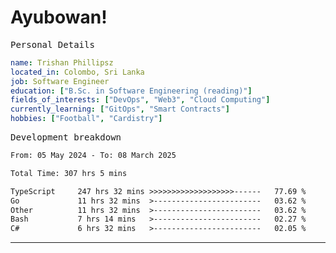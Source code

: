 # Ayubowan!

<samp>Personal Details</samp>

```yaml
name: Trishan Phillipsz
located_in: Colombo, Sri Lanka
job: Software Engineer
education: ["B.Sc. in Software Engineering (reading)"]
fields_of_interests: ["DevOps", "Web3", "Cloud Computing"]
currently_learning: ["GitOps", "Smart Contracts"]
hobbies: ["Football", "Cardistry"]
```

<samp>Development breakdown</samp>

<!--START_SECTION:waka-->

```txt
From: 05 May 2024 - To: 08 March 2025

Total Time: 307 hrs 5 mins

TypeScript     247 hrs 32 mins >>>>>>>>>>>>>>>>>>>------   77.69 %
Go             11 hrs 32 mins  >------------------------   03.62 %
Other          11 hrs 32 mins  >------------------------   03.62 %
Bash           7 hrs 14 mins   >------------------------   02.27 %
C#             6 hrs 32 mins   >------------------------   02.05 %
```

<!--END_SECTION:waka-->

---
